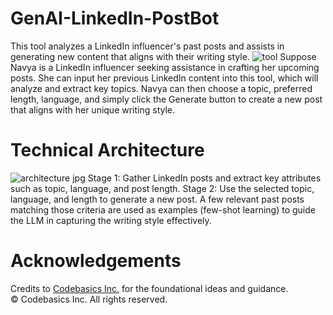 # GenAI-LinkedIn-PostBot
This tool analyzes a LinkedIn influencer's past posts and assists in generating new content that aligns with their writing style.
![tool](https://github.com/user-attachments/assets/007cdc90-7683-4163-a886-593aac4fd5d0)
Suppose Navya is a LinkedIn influencer seeking assistance in crafting her upcoming posts. She can input her previous LinkedIn content into this tool, which will analyze and extract key topics. Navya can then choose a topic, preferred length, language, and simply click the Generate button to create a new post that aligns with her unique writing style.

# Technical Architecture
![architecture jpg](https://github.com/user-attachments/assets/293e6138-30c7-4cb1-b1d1-b36d2202f14c)
Stage 1: Gather LinkedIn posts and extract key attributes such as topic, language, and post length.
Stage 2: Use the selected topic, language, and length to generate a new post. A few relevant past posts matching those criteria are used as examples (few-shot learning) to guide the LLM in capturing the writing style effectively.

 #  Acknowledgements
 Credits to [Codebasics Inc.](https://www.codebasics.io/) for the foundational ideas and guidance.  
© Codebasics Inc. All rights reserved.
